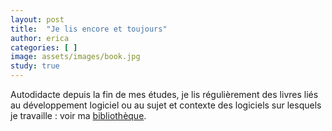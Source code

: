 ```yaml
---
layout: post
title:  "Je lis encore et toujours"
author: erica
categories: [ ]
image: assets/images/book.jpg
study: true
---
```


Autodidacte depuis la fin de mes études, je lis régulièrement des livres liés au développement logiciel ou au sujet et contexte des logiciels sur lesquels je travaille : voir ma <a href="https://www.goodreads.com/review/list/166121524?order=d&sort=rating" target="_blank">bibliothèque</a>.